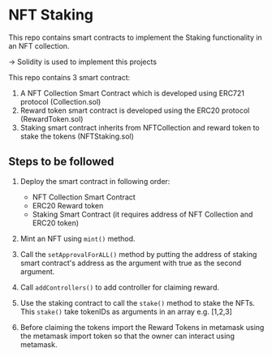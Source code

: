 # NFT Staking

This repo contains smart contracts to implement the Staking functionality in an NFT collection.

-> Solidity is used to implement this projects

This repo contains 3 smart contract:

1. A NFT Collection Smart Contract which is developed using ERC721 protocol (Collection.sol)
2. Reward token smart contract is developed using the ERC20 protocol (RewardToken.sol)
3. Staking smart contract inherits from NFTCollection and reward token to stake the tokens (NFTStaking.sol)

## Steps to be followed 

1. Deploy the smart contract in following order:
      - NFT Collection Smart Contract
      - ERC20 Reward token
      - Staking Smart Contract (it requires address of NFT Collection and ERC20 token)
      
2. Mint an NFT using `mint()` method.
3. Call the `setApprovalForALL()` method by putting the address of staking smart contract's address as the argument with true as the second argument.
4. Call `addControllers()` to add controller for claiming reward.
5. Use the staking contract to call the `stake()` method to stake the NFTs. This `stake()` take tokenIDs as arguments in an array e.g. [1,2,3]
6. Before claiming the tokens import the Reward Tokens in metamask using the metamask import token so that the owner can interact using metamask.
      
